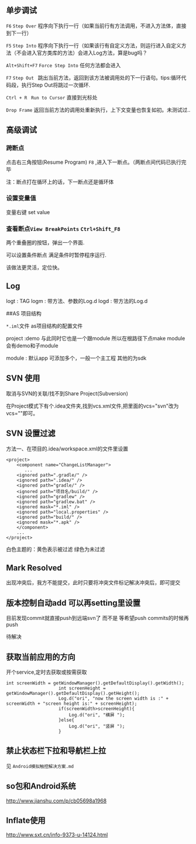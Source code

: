 ## 单步调试
`F6` `Step Over` 程序向下执行一行（如果当前行有方法调用，不进入方法体，直接到下一行）

`F5` `Step Into` 程序向下执行一行（如果该行有自定义方法，则运行进入自定义方法（不会进入官方类库的方法）会进入Log方法，算是bug吗？

`Alt+Shift+F7`  `Force Step Into` 任何方法都会进入

`F7` `Step Out `  跳出当前方法，返回到该方法被调用处的下一行语句。tips:循环代码段，执行Step Out将跳过一次循环.

`Ctrl + R ` `Run to Cursor` 直接到光标处

`Drop Frame` 返回当前方法的调用处重新执行，上下文变量也恢复如初。未测试过..

## 高级调试

### 跨断点

点击右三角按钮(Resume Program) `F8` ,进入下一断点。（两断点间代码已执行完毕

注：断点打在循环上的话，下一断点还是循环体

### 设置变量值

变量右键 set value

### 查看断点`View BreakPoints` `Ctrl+Shift_F8`

两个重叠圈的按钮，弹出一个界面.

可以设置条件断点 满足条件时暂停程序运行.

该做法更灵活，定位快。


## Log
logt : TAG
logm : 带方法、参数的Log.d
logd : 带方法的Log.d

##AS 项目结构

`*.iml`文件 as项目结构的配置文件

project :demo 与此同时它也是一个跟module 所以在根路径下点make module 会有demo和子module

module : 默认app 可添加多个，一般一个主工程 其他的为sdk

## SVN 使用

取消与SVN的关联/找不到Share Project(Subversion)

在Project模式下有个.idea文件夹,找到vcs.xml文件,把里面的vcs="svn"改为vcs=""即可。

## SVN 设置过滤

方法一、在项目的.idea/workspace.xml的文件里设置

<?xml version="1.0" encoding="UTF-8"?>    
	<project>    
    	<component name="ChangeListManager">    
     	   ...    
    	<ignored path=".gradle/" />     
    	<ignored path=".idea/" />     
    	<ignored path="gradle/" />   
    	<ignored path="项目名/build/" />    
    	<ignored path="gradlew" />    
    	<ignored path="gradlew.bat" />    
    	<ignored mask="*.iml" />     
    	<ignored path="local.properties" />    
    	<ignored path="build/" />   
    	<ignored mask="*.apk" />  
    	</component>    
    	...    
	</project>  
	

白色主题的：黄色表示被过滤 绿色为未过滤

## Mark Resolved

出现冲突后，我方不能提交，此时只要将冲突文件标记解决冲突后，即可提交

## 版本控制自动add 可以再setting里设置

目前发现commit就直接push到远端svn了 而不是 等希望push commits的时候再push

待解决

## 获取当前应用的方向

开个service,定时去获取或按需获取

	int screenWidth = getWindowManager().getDefaultDisplay().getWidth();
                        int screenHeight = getWindowManager().getDefaultDisplay().getHeight();
                        Log.d("ori", "now the screen width is :" + screenWidth + "screen height is:" + screenHeight);
                        if(screenWidth>screenHeight){
                            Log.d("ori", "横屏 ");
                        }else{
                            Log.d("ori", "竖屏 ");
                        }
                        

## 禁止状态栏下拉和导航栏上拉

见 `Android模拟触控解决方案.md`

## so包和Android系统

http://www.jianshu.com/p/cb05698a1968

## Inflate使用

http://www.sxt.cn/info-9373-u-14124.html